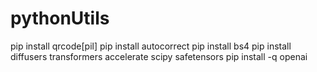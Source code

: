# pythonUtils

 pip install qrcode[pil]
 pip install autocorrect
 pip install bs4
 pip install diffusers transformers accelerate scipy safetensors
 pip install -q openai